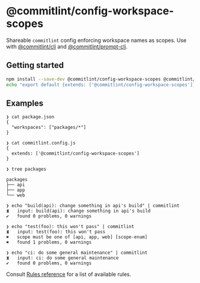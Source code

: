 # @commitlint/config-workspace-scopes

Shareable `commitlint` config enforcing workspace names as scopes.
Use with [@commitlint/cli](../cli) and [@commitlint/prompt-cli](../prompt-cli).

## Getting started

```sh
npm install --save-dev @commitlint/config-workspace-scopes @commitlint/cli
echo "export default {extends: ['@commitlint/config-workspace-scopes']};" > commitlint.config.js
```

## Examples

```text
❯ cat package.json
{
  "workspaces": ["packages/*"]
}

❯ cat commitlint.config.js
{
  extends: ['@commitlint/config-workspace-scopes']
}

❯ tree packages

packages
├── api
├── app
└── web

❯ echo "build(api): change something in api's build" | commitlint
⧗   input: build(api): change something in api's build
✔   found 0 problems, 0 warnings

❯ echo "test(foo): this won't pass" | commitlint
⧗   input: test(foo): this won't pass
✖   scope must be one of [api, app, web] [scope-enum]
✖   found 1 problems, 0 warnings

❯ echo "ci: do some general maintenance" | commitlint
⧗   input: ci: do some general maintenance
✔   found 0 problems, 0 warnings
```

Consult [Rules reference](https://commitlint.js.org/reference/rules) for a list of available rules.
